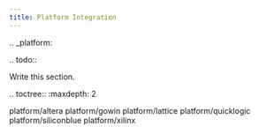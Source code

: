 ```yaml
---
title: Platform Integration
---
```


.. _platform:

.. todo::

   Write this section.

.. toctree::
   :maxdepth: 2

   platform/altera
   platform/gowin
   platform/lattice
   platform/quicklogic
   platform/siliconblue
   platform/xilinx
